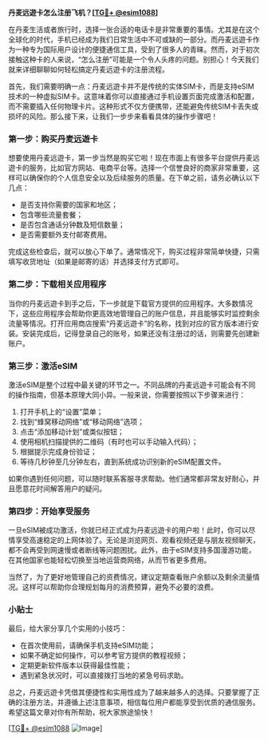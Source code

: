 **丹麦远遊卡怎么注册飞机？[[TG💪+ @esim1088](https://t.me/s/esim1088)]**

在丹麦生活或者旅行时，选择一张合适的电话卡是非常重要的事情。尤其是在这个全球化的时代，手机已经成为我们日常生活中不可或缺的一部分。而丹麦远遊卡作为一种专为国际用户设计的便捷通信工具，受到了很多人的青睐。然而，对于初次接触这种卡的人来说，“怎么注册”可能是一个令人头疼的问题。别担心！今天我们就来详细聊聊如何轻松搞定丹麦远遊卡的注册流程。

首先，我们需要明确一点：丹麦远遊卡并不是传统的实体SIM卡，而是支持eSIM技术的一种虚拟SIM卡。这意味着你可以直接通过手机设置页面完成激活和配置，而不需要插入任何物理卡片。这种形式不仅方便携带，还能避免传统SIM卡丢失或损坏的风险。那么接下来，让我们一步步来看看具体的操作步骤吧！

### 第一步：购买丹麦远遊卡

想要使用丹麦远遊卡，第一步当然是购买它啦！现在市面上有很多平台提供丹麦远遊卡的服务，比如官方网站、电商平台等。选择一个信誉良好的商家非常重要，这样可以确保你的个人信息安全以及后续服务的质量。在下单之前，请务必确认以下几点：

- 是否支持你需要的国家和地区；
- 包含哪些流量套餐；
- 是否包含通话分钟数及短信数量；
- 是否需要额外支付邮寄费用。

完成这些检查后，就可以放心下单了。通常情况下，购买过程非常简单快捷，只需填写收货地址（如果是邮寄的话）并选择支付方式即可。

### 第二步：下载相关应用程序

当你的丹麦远遊卡到手之后，下一步就是下载官方提供的应用程序。大多数情况下，这些应用程序会帮助你更高效地管理自己的账户信息，并且能够实时监控剩余流量等情况。打开应用商店搜索“丹麦远遊卡”的名称，找到对应的官方版本进行安装。安装完成后，记得登录自己的账号，如果还没有注册过的话，则需要先创建新账户。

### 第三步：激活eSIM

激活eSIM是整个过程中最关键的环节之一。不同品牌的丹麦远遊卡可能会有不同的操作指南，但基本原理大同小异。一般来说，你需要按照以下步骤来进行：

1. 打开手机上的“设置”菜单；
2. 找到“蜂窝移动网络”或“移动网络”选项；
3. 点击“添加移动计划”或类似按钮；
4. 使用相机扫描提供的二维码（有时也可以手动输入代码）；
5. 根据提示完成身份验证；
6. 等待几秒钟至几分钟左右，直到系统成功识别新的eSIM配置文件。

如果你遇到任何问题，可以随时联系客服寻求帮助。他们通常都非常友好耐心，并且愿意花时间解答用户的疑问。

### 第四步：开始享受服务

一旦eSIM被成功激活，你就已经正式成为丹麦远遊卡的用户啦！此时，你可以尽情享受高速稳定的上网体验了。无论是浏览网页、观看视频还是与朋友视频聊天，都不会再受到网速慢或者断线等问题困扰。此外，由于eSIM支持多国漫游功能，在其他国家也能轻松切换至当地运营商网络，从而节省更多费用。

当然了，为了更好地管理自己的资费情况，建议定期查看账户余额以及剩余流量情况。这样可以帮助你合理规划每月的消费预算，避免不必要的浪费。

### 小贴士

最后，给大家分享几个实用的小技巧：

- 在首次使用前，请确保手机支持eSIM功能；
- 如果不确定如何操作，可以参考官方提供的教程视频；
- 定期更新软件版本以获得最佳性能；
- 遇到紧急状况时，可以直接拨打当地的紧急号码求助。

总之，丹麦远遊卡凭借其便捷性和实用性成为了越来越多人的选择。只要掌握了正确的注册方法，并遵循上述注意事项，相信每位用户都能享受到优质的通信服务。希望这篇文章对你有所帮助，祝大家旅途愉快！

[[TG💪+ @esim1088](https://t.me/s/esim1088) ![Image](https://i.postimg.cc/4NQfJmqS/Snipaste-2025-05-13-00-14-12.png)]